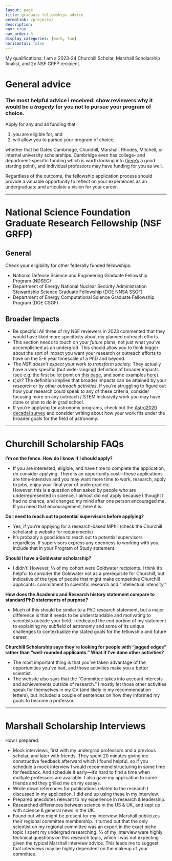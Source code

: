 ```yaml
---
layout: page
title: graduate fellowships advice
permalink: /projects/
description:
nav: true
nav_order: 3
display_categories: [work, fun]
horizontal: false
---
```


My qualifications: I am a 2023-24 Churchill Scholar, Marshall Scholarship finalist, and 2x NSF GRFP recipient. 
<!--- I went through two rounds of astronomy and physics graduate applications, and was accepted to 7/10 PhD programs my second time applying, including Harvard astronomy and MIT physics.  --->

# General advice

### The most helpful advice I received: show reviewers why it would be a *tragedy* for you not to pursue your program of choice. ###

Apply for any and all funding that 
1) you are eligible for, and
2) will allow you to pursue your program of choice,
   
whether that be Gates Cambridge, Churchill, Marshall, Rhodes, Mitchell, or internal university scholarships. 
Cambridge even has college- and department-specific funding which is worth looking into ([here’s](https://www.student-funding.cam.ac.uk/) a good starting point), and individual professors may have funding for you as well.
<!--- It goes without saying that these fellowships are highly competitive and 
Receiving a rejection from any one program says little about your competitiveness as an applicant.--->

Regardless of the outcome, the fellowship application process should provide a valuable opportunity to reflect on your experiences as an undergraduate and articulate a vision for your career.

---

# National Science Foundation Graduate Research Fellowship (NSF GRFP)

## General

Check your eligibility for other federally funded fellowships:  
- National Defense Science and Engineering Graduate Fellowship Program (NDSEG)  
- Department of Energy National Nuclear Security Administration Stewardship Science Graduate Fellowship (DOE NNSA SSGF)  
- Department of Energy Computational Science Graduate Fellowship Program (DOE CSGF)

## Broader Impacts

- Be specific! All three of my NSF reviewers in 2023 commented that they would have liked more specificity about my planned outreach efforts.  
- This section needs to touch on your *future* plans, not just what you’ve accomplished as an undergrad. 
  This should allow you to think bigger about the sort of impact you want your research or outreach efforts to have on the 5-6 year timescale of a PhD and beyond.  
- *The NSF doesn’t expect your work to transform society.*
They actually have a very specific (but wide-ranging) definition of broader impacts (see e.g. the first bullet point on [this page](https://new.nsf.gov/science-matters/nsf-101-five-tips-your-broader-impacts-statement), 
and some examples [here](https://new.nsf.gov/funding/learn/broader-impacts)).
- *tl;dr?* The definition implies that broader impacts can be attained by your *research* or by *other outreach activities*. 
If you’re struggling to figure out how your research could speak to any of these criteria, consider focusing more on any outreach / STEM inclusivity work you may have done or plan to do in grad school. 
- If you’re applying for astronomy programs, check out the [Astro2020 decadal survey](https://science.nasa.gov/astrophysics/resources/decadal-survey/2020-decadal-survey/) 
and consider writing about how your work fits under the broader goals for the field of astronomy.

---

# Churchill Scholarship FAQs

**I’m on the fence. How do I know if I should apply?**  
- If you are interested, eligible, and have time to complete the application, do consider applying. 
There is an opportunity cost—these applications are time-intensive and you may want more time to work, research, apply to jobs, enjoy your final year of undergrad etc.  
However, this is a question often asked by people who are underrepresented in science. 
I almost did not apply because I thought I had no chance, and changed my mind after one person encouraged me. 
If you need that encouragement, here it is.

**Do I need to reach out to potential supervisors before applying?**  
- Yes, if you’re applying for a research-based MPhil (check the Churchill scholarship website for requirements)
- It’s probably a good idea to reach out to potential supervisors regardless.
If supervisors express any openness to working with you, include that in your Program of Study statement.

**Should I have a Goldwater scholarship?**  
- I didn’t! However, ⅔ of my cohort were Goldwater recipients. I think it’s helpful to consider the Goldwater not as a prerequisite for Churchill, but indicative of the type of people that might make competitive Churchill applicants: commitment to scientific research and “intellectual intensity.”

**How does the Academic and Research history statement compare to standard PhD statements of purpose?**  
- Much of this should be similar to a PhD research statement, but a major difference is that it needs to be understandable and motivating to scientists outside your field. I dedicated the end portion of my statement to explaining my subfield of astronomy and some of its unique challenges to contextualize my stated goals for the fellowship and future career.

**Churchill Scholarship says they’re looking for people with “jagged edges” rather than “well-rounded applicants.” What if I’ve done other activities?**  
- The most important thing is that you’ve taken advantage of the opportunities you’ve had, and those activities make you a better scientist.
- The website also says that the “Committee takes into account interests and achievements outside of research.” I mostly let those other activities speak for themselves in my CV (and likely in my recommendation letters), but included a couple of sentences on how they informed my goals to become a professor.


---

# Marshall Scholarship Interviews

How I prepared:  
- Mock interviews, first with my undergrad professors and a previous scholar, and later with friends. They spent 20 minutes giving me constructive feedback afterward which I found helpful, so if you schedule a mock interview I would recommend structuring in some time for feedback. And schedule it early—it’s hard to find a time when multiple professors are available. I also gave my application to some friends and they grilled me on my essays.  
- Wrote down references for publications related to the research I discussed in my application. I did end up using these in my interview.  
- Prepared anecdotes relevant to my experience in research & leadership.  
- Researched differences between science in the US & UK, and kept up with science & general news in the UK.  
- Found out who might be present for my interview. Marshall publicizes their regional committee membership. It turned out that the only scientist on my regional committee was an expert in the exact niche topic I spent my undergrad researching. ⅔ of my interview were highly technical questions on this research topic, which I was not expecting given the typical Marshall interview advice. This leads me to suggest that interviews may be highly dependent on the makeup of your committee.
